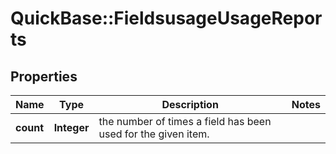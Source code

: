 # QuickBase::FieldsusageUsageReports

## Properties
Name | Type | Description | Notes
------------ | ------------- | ------------- | -------------
**count** | **Integer** | the number of times a field has been used for the given item. | 


